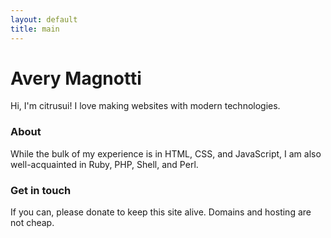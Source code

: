 ```yaml
---
layout: default
title: main
---
```


# Avery Magnotti

Hi, I'm citrusui! I love making websites with modern technologies.

### About

While the bulk of my experience is in HTML, CSS, and JavaScript, I am also well-acquainted in Ruby, PHP, Shell, and Perl.

### Get in touch

If you can, please donate to keep this site alive. Domains and hosting are not cheap.
